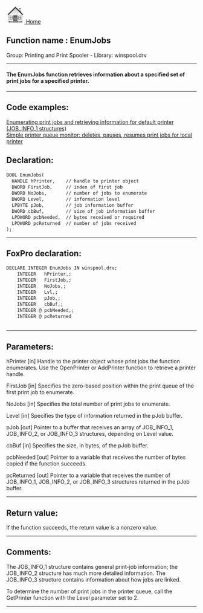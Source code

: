 [<img src="../../images/home.png"> Home ](https://github.com/VFPX/Win32API)  

## Function name : EnumJobs
Group: Printing and Print Spooler - Library: winspool.drv    
***  


#### The EnumJobs function retrieves information about a specified set of print jobs for a specified printer. 
***  


## Code examples:
[Enumerating print jobs and retrieving information for default printer (JOB_INFO_1 structures)](../../samples/sample_368.md)  
[Simple printer queue monitor: deletes, pauses, resumes print jobs for local printer](../../samples/sample_373.md)  

## Declaration:
```foxpro  
BOOL EnumJobs(
  HANDLE hPrinter,    // handle to printer object
  DWORD FirstJob,     // index of first job
  DWORD NoJobs,       // number of jobs to enumerate
  DWORD Level,        // information level
  LPBYTE pJob,        // job information buffer
  DWORD cbBuf,        // size of job information buffer
  LPDWORD pcbNeeded,  // bytes received or required
  LPDWORD pcReturned  // number of jobs received
);  
```  
***  


## FoxPro declaration:
```foxpro  
DECLARE INTEGER EnumJobs IN winspool.drv;
	INTEGER   hPrinter,;
	INTEGER   FirstJob,;
	INTEGER   NoJobs,;
	INTEGER   Lvl,;
	INTEGER   pJob,;
	INTEGER   cbBuf,;
	INTEGER @ pcbNeeded,;
	INTEGER @ pcReturned
  
```  
***  


## Parameters:
hPrinter 
[in] Handle to the printer object whose print jobs the function enumerates. Use the OpenPrinter or AddPrinter function to retrieve a printer handle. 

FirstJob 
[in] Specifies the zero-based position within the print queue of the first print job to enumerate. 

NoJobs 
[in] Specifies the total number of print jobs to enumerate. 

Level 
[in] Specifies the type of information returned in the pJob buffer. 

pJob 
[out] Pointer to a buffer that receives an array of JOB_INFO_1, JOB_INFO_2, or JOB_INFO_3 structures, depending on Level value.

cbBuf 
[in] Specifies the size, in bytes, of the pJob buffer. 

pcbNeeded 
[out] Pointer to a variable that receives the number of bytes copied if the function succeeds.

pcReturned 
[out] Pointer to a variable that receives the number of JOB_INFO_1, JOB_INFO_2, or JOB_INFO_3 structures returned in the pJob buffer.   
***  


## Return value:
If the function succeeds, the return value is a nonzero value.  
***  


## Comments:
The JOB_INFO_1 structure contains general print-job information; the JOB_INFO_2 structure has much more detailed information. The JOB_INFO_3 structure contains information about how jobs are linked.  
  
To determine the number of print jobs in the printer queue, call the GetPrinter function with the Level parameter set to 2.  
  
***  

